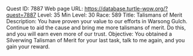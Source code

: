 Quest ID: 7887
Web page URL: https://database.turtle-wow.org/?quest=7887
Level: 35
Min Level: 30
Race: 589
Title: Talismans of Merit
Description: You have proven your value to our efforts in Warsong Gulch. Continue to aid the cause and bring me more talismans of merit. Do this, and you will earn even more of our trust.
Objective: You obtained a Silverwing Talisman of Merit for your last task, talk to me again, and you gain your reward.
